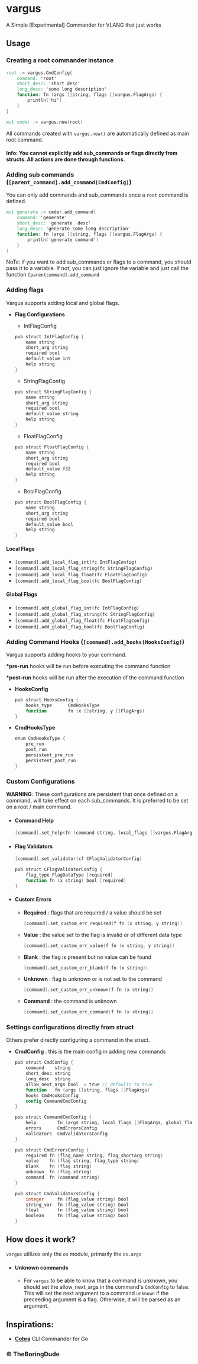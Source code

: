 # vargus

A Simple [Experimental] Commander for VLANG that just works

## Usage

### Creating a root commander instance

```v
root := vargus.CmdConfig{
    command: 'root'
    short_desc: 'short desc'
    long_desc: 'some long description'
    function: fn (args []string, flags []vargus.FlagArgs) {
        println('hi')
    }
}

mut cmder := vargus.new(root)
```

All commands created with `vargus.new()` are automatically defined as main root command.

#### Info: You cannot explicitly add sub_commands or flags directly from structs. All actions are done through functions.

### Adding sub commands (`[parent_command].add_command(CmdConfig)`)

You can only add commands and sub_commands once a `root` command is defined.

```v
mut generate := cmder.add_command(
    command: 'generate'
    short_desc: 'generate  desc'
    long_desc: 'generate some long description'
    function: fn (args []string, flags []vargus.FlagArgs) {
        println('generate command')
    }
)
```

NoTe: if you want to add sub_commands or flags to a command, you should pass it to a variable. If not, you can just ignore the variable and just call the function `[parentcommand].add_command`

### Adding flags

Vargus supports adding local and global flags.

- **Flag Configurations**

  - IntFlagConfig

  ```v
  pub struct IntFlagConfig {
      name string
      short_arg string
      required bool
      default_value int
      help string
  }
  ```

  - StringFlagConfig

  ```v
  pub struct StringFlagConfig {
      name string
      short_arg string
      required bool
      default_value string
      help string
  }
  ```

  - FloatFlagConfig

  ```v
  pub struct FloatFlagConfig {
      name string
      short_arg string
      required bool
      default_value f32
      help string
  }
  ```

  - BoolFlagConfig

  ```v
  pub struct BoolFlagConfig {
      name string
      short_arg string
      required bool
      default_value bool
      help string
  }
  ```

#### Local Flags

- `[command].add_local_flag_int(fc IntFlagConfig)`
- `[command].add_local_flag_string(fc StringFlagConfig)`
- `[command].add_local_flag_float(fc FloatFlagConfig)`
- `[command].add_local_flag_bool(fc BoolFlagConfig)`

#### Global Flags

- `[command].add_global_flag_int(fc IntFlagConfig)`
- `[command].add_global_flag_string(fc StringFlagConfig)`
- `[command].add_global_flag_float(fc FloatFlagConfig)`
- `[command].add_global_flag_bool(fc BoolFlagConfig)`

### Adding Command Hooks (`[command].add_hooks(HooksConfig)`)

Vargus supports adding hooks to your command.

**\*pre-run** hooks will be run before executing the command function

**\*post-run** hooks will be run after the execution of the command function

- **HooksConfig**
  ```v
  pub struct HooksConfig {
      hooks_type      CmdHooksType
      function        fn (x []string, y []FlagArgs)
  }
  ```
- **CmdHooksType**
  ```v
  enum CmdHooksType {
      pre_run
      post_run
      persistent_pre_run
      persistent_post_run
  }
  ```

### Custom Configurations

**WARNING**: These configurations are persistent that once defined on a command, will take effect on each sub_commands. It is preferred to be set on a root / main command.

- #### Command Help
  ````v
  [command].set_help(fn (command string, local_flags []vargus.FlagArgs, global_flags []vargus.FlagArgs))```
  ````
- #### Flag Validators
  ```v
  [command].set_validator(cf CFlagValidatorConfig)
  ```
  ```v
  pub struct CFlagValidatorConfig {
      flag_type FlagDataType [required]
      function fn (x string) bool [required]
  }
  ```
- #### Custom Errors
  - **Required** : flags that are required / a value should be set
    ```v
    [command].set_custom_err_required(f fn (x string, y string))
    ```
  - **Value** : the value set to the flag is invalid or of different data type
    ```v
    [command].set_custom_err_value(f fn (x string, y string))
    ```
  - **Blank** : the flag is present but no value can be found
    ```v
    [command].set_custom_err_blank(f fn (x string))
    ```
  - **Unknown** : flag is unknown or is not set to the command
    ```v
    [command].set_custom_err_unknown(f fn (x string))
    ```
  - **Command** : the command is unknown
    ```v
    [command].set_custom_err_command(f fn (x string))
    ```

### Settings configurations directly from struct

Others prefer directly configuring a command in the struct.

- **CmdConfig** : this is the main config in adding new commands

  ```v
  pub struct CmdConfig {
      command    string
      short_desc string
      long_desc  string
      allow_next_args bool	= true // defaults to true
      function   fn (args []string, flags []FlagArgs)
      hooks CmdHooksConfig
      config CommandCmdConfig
  }
  ```

  ```v
  pub struct CommandCmdConfig {
      help        fn (args string, local_flags []FlagArgs, global_flags []FlagArgs)
      errors      CmdErrorsConfig
      validators  CmdValidatorsConfig
  }

  pub struct CmdErrorsConfig {
      required fn (flag_name string, flag_shortarg string)
      value    fn (flag string, flag_type string)
      blank    fn (flag string)
      unknown  fn (flag string)
      command  fn (command string)
  }

  pub struct CmdValidatorsConfig {
      integer     fn (flag_value string) bool
      string_var  fn (flag_value string) bool
      float       fn (flag_value string) bool
      boolean     fn (flag_value string) bool
  }
  ```

## How does it work?

`vargus` utilizes only the `os` module, primarily the `os.args`

- #### Unknown commands
  - For `vargus` to be able to know that a command is unknown, you should set the allow_next_args in the command's `CmdConfig` to false. This will set the next argument to a command `unknown` if the preceeding argument is a flag. Otherwise, it will be parsed as an argument.

## Inspirations:

- [**Cobra**](https://cobra.dev) CLI Commander for Go

### &copy; TheBoringDude
